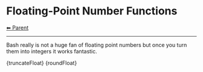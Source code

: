 # Floating-Point Number Functions

<!-- TEMPLATE header 2 -->
[⬅ Parent ](../index.md)
<hr />

Bash really is not a huge fan of floating point numbers but once you turn them into integers it works fantastic.

{truncateFloat}
{roundFloat}
